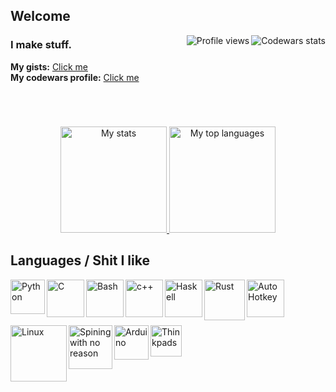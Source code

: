 ## Welcome
<p>
  <a target="_blank" href="https://github.com/r4v10l1">
    <img align="right" src="https://www.codewars.com/users/r4v10l1/badges/small" alt="Codewars stats"/>
<!--     <img align="right" src="https://hits.seeyoufarm.com/api/count/incr/badge.svg?url=https%3A%2F%2Fgithub.com%2Fr4v10l1%2Fpython_dehasher&count_bg=%23282828&title_bg=%23555555&icon=clyp.svg&icon_color=%23282828&title=Hits&edge_flat=true" alt="Profile hits"/> -->
    <img align="right" src="https://komarev.com/ghpvc/?username=r4v10l1&color=282828&label=Profile+visits&style=flat-square" alt="Profile views" />
  </a>
</p>

### I make stuff.
**My gists:** [Click me](https://gist.github.com/r4v10l1)<br>
**My codewars profile:** [Click me](https://www.codewars.com/users/r4v10l1)

#
<br>
<p align="center">
  <a target="_blank" href="https://github.com/r4v10l1">
    <img height="170em" src="https://github-readme-stats.vercel.app/api?username=r4v10l1&show_icons=true&include_all_commits=true&count_private=true&theme=gruvbox" alt="My stats" />
    <img height="170em" src="https://github-readme-stats.vercel.app/api/top-langs/?username=r4v10l1&layout=compact&theme=gruvbox" alt="My top languages" />
   </a>
</p>

## Languages / Shit I like
<img align="left" alt="Python" height="55px" src="https://upload.wikimedia.org/wikipedia/commons/thumb/c/c3/Python-logo-notext.svg/1200px-Python-logo-notext.svg.png">
<img align="left" alt="C" height="60px" src="https://upload.wikimedia.org/wikipedia/commons/thumb/1/18/C_Programming_Language.svg/695px-C_Programming_Language.svg.png">
<img align="left" alt="Bash" height="60px" src="https://bashlogo.com/img/symbol/png/full_colored_light.png">
<img align="left" alt="c++" height="60px" src="https://raw.githubusercontent.com/isocpp/logos/master/cpp_logo.png">
<img align="left" alt="Haskell" height="60px" src="https://upload.wikimedia.org/wikipedia/commons/thumb/1/1c/Haskell-Logo.svg/1280px-Haskell-Logo.svg.png">
<img align="left" alt="Rust" height="65px" src="https://upload.wikimedia.org/wikipedia/commons/thumb/d/d5/Rust_programming_language_black_logo.svg/2048px-Rust_programming_language_black_logo.svg.png">
<img align="left" alt="AutoHotkey" height="60px" src="https://cdn.icon-icons.com/icons2/2107/PNG/512/file_type_autohotkey_icon_130735.png">
<br><br>

#

<img align="left" alt="Linux" height="90px" src="https://upload.wikimedia.org/wikipedia/commons/thumb/3/35/Tux.svg/1200px-Tux.svg.png">
<img align="left" alt="Spining with no reason" height="70px" src="https://steamuserimages-a.akamaihd.net/ugc/959726546608325738/6E0EB84D32090719B68289BB3F6A3A977F039D6C/">
<img align="left" alt="Arduino" height="55px" src="https://upload.wikimedia.org/wikipedia/commons/thumb/8/87/Arduino_Logo.svg/720px-Arduino_Logo.svg.png">
<img align="left" alt="Thinkpads" height="50px" src="https://www.pngkey.com/png/full/191-1912914_lenovo-logo-lenovo-thinkpad.png">

